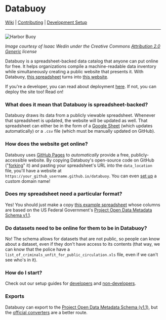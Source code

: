 # Databuoy

[Wiki](https://github.com/sunlightlabs/databuoy/wiki) | [Contributing](https://github.com/sunlightlabs/databuoy/blob/gh-pages/CONTRIBUTING.md) | [Development Setup](https://github.com/sunlightlabs/databuoy/blob/gh-pages/SETUP.md) 

***

![Harbor Buoy](https://farm4.staticflickr.com/3532/3832384357_bb2e224f77_z.jpg)

_Image courtesy of Isaac Wedin under the Creative Commons [Attribution 2.0 Generic](https://creativecommons.org/licenses/by/2.0/) license_

Databuoy is a spreadsheet-backed data catalog that anyone can put online for free. It helps organizations compile a machine-readable data inventory while simultaneously creating a public website that presents it.  With Databuoy, [this spreadsheet](https://docs.google.com/spreadsheets/d/16bk6mScsXWpd-KX80Jn2Qzj1q_vyeFfCQBeWMdBi2nE/edit#gid=0) turns into [this website](http://sunlightlabs.github.io/databuoy/).

If you're a developer, you can read about deployment [here](https://github.com/sunlightlabs/databuoy/wiki/Setup-(for-developers)). If not, you can deploy the site too! Read on!

### What does it mean that Databuoy is spreadsheet-backed?

Databuoy draws its data from a publicly viewable spreadsheet. Whenever that spreadsheet is updated, the website will be updated as well. That spreadsheet can either be in the form of a [Google Sheet](https://www.google.com/sheets/about/) (which updates automatically) or a `.csv` file (which must be manually updated on GitHub). 

### How does the website get online?

Databuoy uses [GitHub Pages](https://pages.github.com/) to _automatically_ provide a free, publicly-accessible website. By copying Databuoy's open-source code on GitHub ("[forking](https://help.github.com/articles/fork-a-repo/)" it) and pasting your spreadsheet's URL into the `data_location` file, you'll have a website at `https://your_github_username.github.io/databuoy`. You can even [set up](https://help.github.com/articles/setting-up-a-custom-domain-with-github-pages/) a custom domain name!

### Does my spreadsheet need a particular format?

Yes! You should just make a copy [this example spreadsheet](https://docs.google.com/spreadsheets/d/16bk6mScsXWpd-KX80Jn2Qzj1q_vyeFfCQBeWMdBi2nE/edit#gid=0) whose columns are based on the US Federal Government's [Project Open Data Metadata Schema v1.1](https://project-open-data.cio.gov/v1.1/schema).

### Do datasets need to be online for them to be in Databuoy?

No! The schema allows for datasets that are not public, so people can know about a dataset, even if they don't have access to its contents (that way, we can know that the police have a `list_of_criminals_unfit_for_public_circulation.xls` file, even if we can't see who's in it).

### How do I start?

Check out our setup guides for [developers](https://github.com/sunlightlabs/databuoy/wiki/Setup-(for-developers)) and [non-developers](https://github.com/sunlightlabs/databuoy/wiki/Setting-up-a-catalog-with-Databuoy-and-Google-Sheets).

### Exports

Databuoy can export to the [Project Open Data Metadata Schema (v1.1)](https://project-open-data.cio.gov/v1.1/schema/), but the [official converters](http://labs.data.gov/dashboard/datagov/csv_to_json) are a better route.
